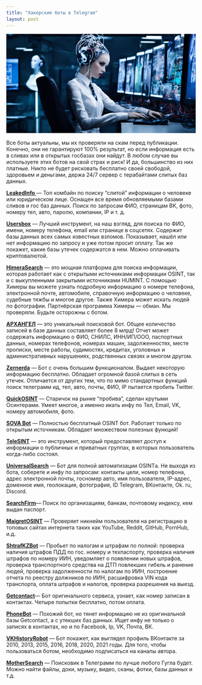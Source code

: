 ```yaml
---
title: "Хакерские боты в Telegram"
layout: post
---
```


![Swiss Alps](/images/bot_img.webp)

Все боты актуальны, мы их проверяли на скам перед публикации. Конечно, они не гарантируют 100% результат, но если информация есть в сливах или в открытых госбазах они найдут. В любом случае вы используете этих ботов на свой страх и риск! И да, большинство из них платные. Никто не будет рисковать бесплатно своей свободой, здоровьем и деньгами, держа 24/7 сервер с терабайтами слитых баз данных.


[**LeakedInfo** ](/leakedinfobot/)— Топ комбайн по поиску “слитой” информации о человеке или юридическом лице. Оснащен все время обновляемыми базами сливов и гос баз данных. Поиск по запросам ФИО, страницам ВК, фото, номеру тел, авто, паролю, компании, IP и т. д.

[**Usersbox**](/usersbox/) — Лучший инструмент, на наш взгляд, для поиска по ФИО, имени, номеру телефона, email или странице в соцсетях. Содержит базы данных всех самых известных взломов. Показывает, нашёл или нет информацию по запросу и уже потом просит оплату. Так же покажет, какие базы утечек содержатся в нем. Можно оплачивать криптовалютой.

[**HimeraSearch**](/HimeraSearch/) — это мощная платформа для поиска информации, которая работает как с открытыми источниками информации OSINT, так и с выкупленными закрытыми источниками HUMINT. С помощью Химеры вы можете узнать подробную информацию о номере телефона, электронной почте, автомобиле, справочную информацию о человеке, судебные тяжбы и многое другое. Также Химера может искать людей по фотографии. Партнёрская программа Химеры — обман. Мы проверяли. Будьте осторожны с ботом.

[**АРХАНГЕЛ**](https://ok.me/L55D1) — это уникальный поисковой бот. Общее количество записей в базе данных составляет более 8 млрд! Отчет может содержать информацию о ФИО, СНИЛС, ИНН/ИП/ООО, паспортных данных, номерах телефонов, номерах машин, задолженностях, месте прописки, месте работы, судимостях, кредитах, уголовных и административных нарушениях, родственных связях и многом другом.

[**Zernerda**](/zernerda/) — Бот с очень большим функционалом. Выдает некоторую информацию бесплатно. Обладает огромной базой слитых в сеть утечек. Отличается от других тем, что по мимо стандартных функций поиск телеграмм ид, тел, авто, почты, ФИО, IP пытается пробить Twitter.

[**QuickOSINT**](/quick-osint/) — Старичок на рынке “пробива”, сделан крутыми Осинтерами. Умеет многое, а именно икать инфу по Тел, Email, VK, номеру автомобиля, фото.

[**SOVA Bot**](https://bit.ly/3jkTVAr) — Полностью бесплатный OSINT бот. Работает только по открытым источникам. Обладает множеством полезных функций!

[**TeleSINT**](https://t.me/telesint\_bot) — это инструмент, который предоставляет доступ к информации о публичных и приватных группах, в которых пользователь когда-либо состоял.

[**UniversalSearch**](https://ok.me/cacF1) — Бот для полной автоматизации OSINTа. Не выходя из бота, соберете и инфу по запросам: контакты цели, номер телефона, адрес электронной почты, госномер авто, имя пользователя, IP-адрес, доменное имя, геолокация, фотография, ID Telegram, ВКонтакте, Ok. ru, Discord.

[**SearchFirm**](https://bit.ly/3FCf3dh)— Поиск по организациям, банкам, почтовому индексу, кем выдан паспорт.

[**MaigretOSINT**](https://ok.me/ObjB1) — Проверяет никнейм пользователя на регистрацию в топовых сайтах интернета таких как YouTube, Reddit, GitHub, PornHub, и.д.

[**ShtrafKZBot**](https://bit.ly/3hcV10H) — Пробьет по налогам и штрафам по полной: проверка наличия штрафов ПДД по гос. номеру и техпаспорту, проверка наличия штрафов по номеру ИИН, уведомляет о появлении новых штрафов, проверка транспортного средства на ДТП повлекших гибель и ранение людей, проверка задолженности по налогам по ИИН, построение отчета по реестру должников по ИИН, расшифровка VIN кода транспорта, оплата штрафов и налогов, проверка разрешения на выезд.

[**Getcontact**](https://ok.me/Ax7D1)— Бот оригинального сервиса, узнает, как номер записан в контактах. Четыре попытки бесплатно, потом оплата.

[**PhoneBot**](https://t.me/getphonename_bot) — Похожий бот, но тянет информацию не из оригинальной базы Getcontact, а с утекших баз данных. Ищет инфу не только о записях в контактах, но и по Facebook, Ip, VK, Почта, ВК.

[**VKHistoryRobot**](https://t.me/VKHistoryRobot) — Бот покажет, как выглядел профиль ВКонтакте за 2010, 2013, 2015, 2016, 2018, 2020, 2021 годы. Для того, чтобы пользоваться ботом, необходимо подписаться на каналы автора.

[**MotherSearch**](https://bit.ly/3Hr1zn2) — Поисковик в Телеграмм по лучше любого Гугла будет. Можно найти файлы, доки, музыку, видео, сканы, фотки, базы данных и т.д.
